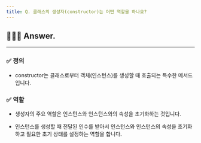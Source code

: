 ```yaml
---
title: Q. 클래스의 생성자(constructor)는 어떤 역할을 하나요?
---
```


## 🧑🏻‍💻 Answer.
---

### ✅ 정의
- constructor는 클래스로부터 객체(인스턴스)를 생성할 때 호출되는 특수한 메서드입니다. 

### ✅ 역할
- 생성자의 주요 역할은 인스턴스와 인스턴스와의 속성을 초기화하는 것입니다.

- 인스턴스를 생성할 때 전달된 인수를 받아서 인스턴스와 인스턴스의 속성을 초기화하고 필요한 초기 상태를 설정하는 역할을 합니다.

